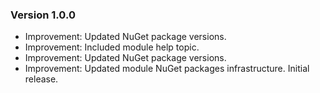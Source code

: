 ### Version 1.0.0

- Improvement: Updated NuGet package versions.
- Improvement: Included module help topic.
- Improvement: Updated NuGet package versions.
- Improvement: Updated module NuGet packages infrastructure.
Initial release.
